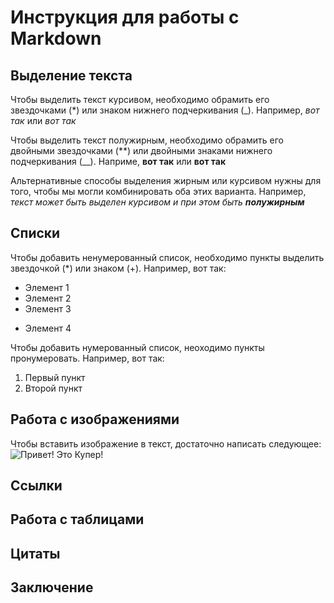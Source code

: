 # Инструкция для работы с Markdown

## Выделение текста
Чтобы выделить текст курсивом, необходимо обрамить его звездочками (*) или знаком нижнего подчеркивания (_). Например, *вот так* или _вот так_

Чтобы выделить текст полужирным, необходимо обрамить его двойными звездочками (**) или двойными знаками нижнего подчеркивания (__). Наприме, **вот так** или __вот так__

Альтернативные способы выделения жирным или курсивом нужны для того, чтобы мы могли комбинировать оба этих варианта. Например, _текст может быть выделен курсивом и при этом быть **полужирным**_

## Списки
Чтобы добавить ненумерованный список, необходимо пункты выделить звездочкой (*) или знаком (+). Например, вот так:
* Элемент 1
* Элемент 2
* Элемент 3
+ Элемент 4

Чтобы добавить нумерованный список, неоходимо пункты пронумеровать. Например, вот так:
1. Первый пункт
2. Второй пункт

## Работа с изображениями
Чтобы вставить изображение в текст, достаточно написать следующее:
![Привет! Это Купер!](Cooper.jpg)

## Ссылки

## Работа с таблицами

## Цитаты

## Заключение